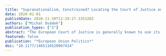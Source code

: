 ```yaml
---
title: "Supranationalism, Constrained? Locating the Court of Justice on the EU Integration Dimension"
date: 2020-01-01
publishDate: 2020-11-30T12:29:27.335320Z
authors: ["Michal Ovádek"]
publication_types: ["2"]
abstract: "The European Court of Justice is generally known to use its institutional role to advance European integration. Scholars have disagreed, however, on the extent to which the Court fears and anticipates negative reactions to its rulings from the Member States. Without a possibility to access internal deliberations, such strategic behaviour by the Court makes it empirically challenging to identify its preferences relative to other actors. I tackle this problem using an item-response theory model designed to estimate institutional preferences from cases concerning procedural and competence disputes. I find that the Court leans on average towards more supranational positions, while also systematically adjusting its rulings in response to Member States’ preferences. Controlling for these effects reveals the European Court of Justice to be even more partial to supranationalism than the pattern of its decisions suggests."
featured: false
publication: "*European Union Politics*"
doi: "10.1177/1465116520967414"
---
```


